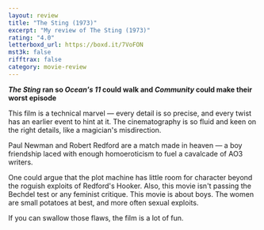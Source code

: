 ```yaml
---
layout: review
title: "The Sting (1973)"
excerpt: "My review of The Sting (1973)"
rating: "4.0"
letterboxd_url: https://boxd.it/7VoFON
mst3k: false
rifftrax: false
category: movie-review
---
```


<b><i>The Sting</i> ran so <i>Ocean's 11</i> could walk and <i>Community</i> could make their worst episode</b>

This film is a technical marvel — every detail is so precise, and every twist has an earlier event to hint at it. The cinematography is so fluid and keen on the right details, like a magician's misdirection.

Paul Newman and Robert Redford are a match made in heaven — a boy friendship laced with enough homoeroticism to fuel a cavalcade of AO3 writers.

One could argue that the plot machine has little room for character beyond the roguish exploits of Redford's Hooker. Also, this movie isn't passing the Bechdel test or any feminist critique. This movie is about boys. The women are small potatoes at best, and more often sexual exploits.

If you can swallow those flaws, the film is a lot of fun.

